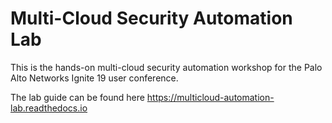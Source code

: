 # Multi-Cloud Security Automation Lab

This is the hands-on multi-cloud security automation workshop for the Palo Alto Networks Ignite 19 user conference.

The lab guide can be found here https://multicloud-automation-lab.readthedocs.io
